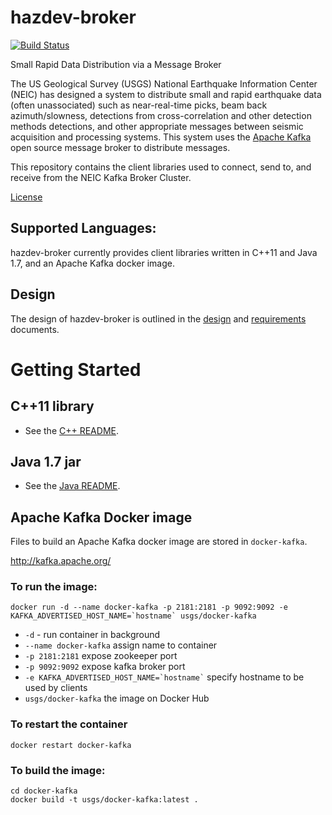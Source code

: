 # hazdev-broker

[![Build Status](https://travis-ci.org/usgs/hazdev-broker.svg?branch=master)](https://travis-ci.org/usgs/hazdev-broker)

Small Rapid Data Distribution via a Message Broker

The US Geological Survey (USGS) National Earthquake Information Center (NEIC)
has designed a system to distribute small and rapid earthquake data (often
unassociated) such as near-real-time picks, beam back azimuth/slowness,
detections from cross-correlation and other detection methods detections,
and other appropriate messages between seismic acquisition and processing
systems. This system uses the [Apache Kafka](http://kafka.apache.org/)
open source message broker to distribute messages.

This repository contains the client libraries used to connect, send to, and
receive from the NEIC Kafka Broker Cluster.

[License](LICENSE.md)

## Supported Languages:
hazdev-broker currently provides client libraries written in C++11 and Java 1.7,
and an Apache Kafka docker image.

## Design
The design of hazdev-broker is outlined in the [design](design-docs/design.md)
and [requirements](design-docs/requirements.md) documents.

# Getting Started

## C++11 library
* See the [C++ README](cpp/README.md).

## Java 1.7 jar
* See the [Java README](java/README.md).

## Apache Kafka Docker image

Files to build an Apache Kafka docker image are stored in `docker-kafka`.

http://kafka.apache.org/

### To run the image:
```
docker run -d --name docker-kafka -p 2181:2181 -p 9092:9092 -e KAFKA_ADVERTISED_HOST_NAME=`hostname` usgs/docker-kafka
```

- `-d` - run container in background
- `--name docker-kafka` assign name to container
- `-p 2181:2181` expose zookeeper port
- `-p 9092:9092` expose kafka broker port
- ``` -e KAFKA_ADVERTISED_HOST_NAME=`hostname` ``` specify hostname to be used by clients
- `usgs/docker-kafka` the image on Docker Hub

### To restart the container
```
docker restart docker-kafka
```

### To build the image:
```
cd docker-kafka
docker build -t usgs/docker-kafka:latest .
```
